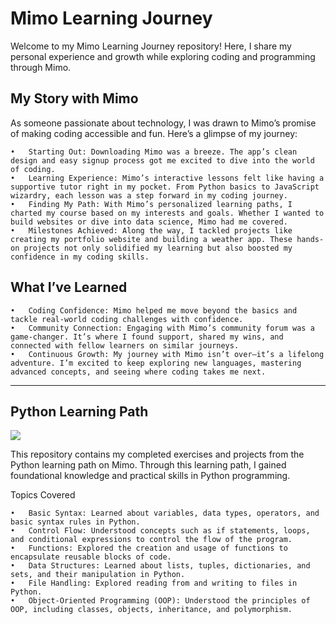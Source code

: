 
# Mimo Learning Journey

Welcome to my Mimo Learning Journey repository! Here, I share my personal experience and growth while exploring coding and programming through Mimo.

## My Story with Mimo

As someone passionate about technology, I was drawn to Mimo’s promise of making coding accessible and fun. Here’s a glimpse of my journey:

	•	Starting Out: Downloading Mimo was a breeze. The app’s clean design and easy signup process got me excited to dive into the world of coding.
	•	Learning Experience: Mimo’s interactive lessons felt like having a supportive tutor right in my pocket. From Python basics to JavaScript wizardry, each lesson was a step forward in my coding journey.
	•	Finding My Path: With Mimo’s personalized learning paths, I charted my course based on my interests and goals. Whether I wanted to build websites or dive into data science, Mimo had me covered.
	•	Milestones Achieved: Along the way, I tackled projects like creating my portfolio website and building a weather app. These hands-on projects not only solidified my learning but also boosted my confidence in my coding skills.

## What I’ve Learned

	•	Coding Confidence: Mimo helped me move beyond the basics and tackle real-world coding challenges with confidence.
	•	Community Connection: Engaging with Mimo’s community forum was a game-changer. It’s where I found support, shared my wins, and connected with fellow learners on similar journeys.
	•	Continuous Growth: My journey with Mimo isn’t over—it’s a lifelong adventure. I’m excited to keep exploring new languages, mastering advanced concepts, and seeing where coding takes me next.


<hr>

## Python Learning Path

![]("Py_CertMimo.pdf")

This repository contains my completed exercises and projects from the Python learning path on Mimo. Through this learning path, I gained foundational knowledge and practical skills in Python programming.

Topics Covered

	•	Basic Syntax: Learned about variables, data types, operators, and basic syntax rules in Python.
	•	Control Flow: Understood concepts such as if statements, loops, and conditional expressions to control the flow of the program.
	•	Functions: Explored the creation and usage of functions to encapsulate reusable blocks of code.
	•	Data Structures: Learned about lists, tuples, dictionaries, and sets, and their manipulation in Python.
	•	File Handling: Explored reading from and writing to files in Python.
	•	Object-Oriented Programming (OOP): Understood the principles of OOP, including classes, objects, inheritance, and polymorphism.
